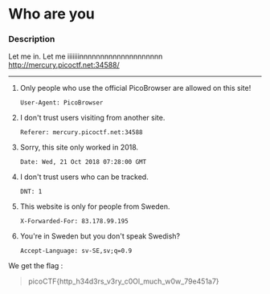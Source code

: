 # Who are you

### Description
Let me in. Let me iiiiiiinnnnnnnnnnnnnnnnnnnn http://mercury.picoctf.net:34588/

---
1. Only people who use the official PicoBrowser are allowed on this site!
   ```
   User-Agent: PicoBrowser
   ```
2. I don't trust users visiting from another site.
   ```
   Referer: mercury.picoctf.net:34588
   ```
3. Sorry, this site only worked in 2018.
   ```
   Date: Wed, 21 Oct 2018 07:28:00 GMT
   ```
4. I don't trust users who can be tracked.
   ```
   DNT: 1
   ```
5. This website is only for people from Sweden.
   ```
   X-Forwarded-For: 83.178.99.195
   ```
6. You're in Sweden but you don't speak Swedish?
   ```
   Accept-Language: sv-SE,sv;q=0.9
   ```
We get the flag : 
> picoCTF{http_h34d3rs_v3ry_c0Ol_much_w0w_79e451a7}
